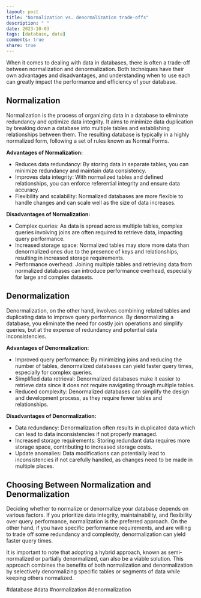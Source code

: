 ```yaml
---
layout: post
title: "Normalization vs. denormalization trade-offs"
description: " "
date: 2023-10-03
tags: [database, data]
comments: true
share: true
---
```


When it comes to dealing with data in databases, there is often a trade-off between normalization and denormalization. Both techniques have their own advantages and disadvantages, and understanding when to use each can greatly impact the performance and efficiency of your database.

## Normalization

Normalization is the process of organizing data in a database to eliminate redundancy and optimize data integrity. It aims to minimize data duplication by breaking down a database into multiple tables and establishing relationships between them. The resulting database is typically in a highly normalized form, following a set of rules known as Normal Forms.

**Advantages of Normalization:**
- Reduces data redundancy: By storing data in separate tables, you can minimize redundancy and maintain data consistency.
- Improves data integrity: With normalized tables and defined relationships, you can enforce referential integrity and ensure data accuracy.
- Flexibility and scalability: Normalized databases are more flexible to handle changes and can scale well as the size of data increases.

**Disadvantages of Normalization:**
- Complex queries: As data is spread across multiple tables, complex queries involving joins are often required to retrieve data, impacting query performance.
- Increased storage space: Normalized tables may store more data than denormalized ones due to the presence of keys and relationships, resulting in increased storage requirements.
- Performance overhead: Joining multiple tables and retrieving data from normalized databases can introduce performance overhead, especially for large and complex datasets.

## Denormalization

Denormalization, on the other hand, involves combining related tables and duplicating data to improve query performance. By denormalizing a database, you eliminate the need for costly join operations and simplify queries, but at the expense of redundancy and potential data inconsistencies.

**Advantages of Denormalization:**
- Improved query performance: By minimizing joins and reducing the number of tables, denormalized databases can yield faster query times, especially for complex queries.
- Simplified data retrieval: Denormalized databases make it easier to retrieve data since it does not require navigating through multiple tables.
- Reduced complexity: Denormalized databases can simplify the design and development process, as they require fewer tables and relationships.

**Disadvantages of Denormalization:**
- Data redundancy: Denormalization often results in duplicated data which can lead to data inconsistencies if not properly managed.
- Increased storage requirements: Storing redundant data requires more storage space, contributing to increased storage costs.
- Update anomalies: Data modifications can potentially lead to inconsistencies if not carefully handled, as changes need to be made in multiple places.

## Choosing Between Normalization and Denormalization

Deciding whether to normalize or denormalize your database depends on various factors. If you prioritize data integrity, maintainability, and flexibility over query performance, normalization is the preferred approach. On the other hand, if you have specific performance requirements, and are willing to trade off some redundancy and complexity, denormalization can yield faster query times.

It is important to note that adopting a hybrid approach, known as semi-normalized or partially denormalized, can also be a viable solution. This approach combines the benefits of both normalization and denormalization by selectively denormalizing specific tables or segments of data while keeping others normalized.

#database #data #normalization #denormalization